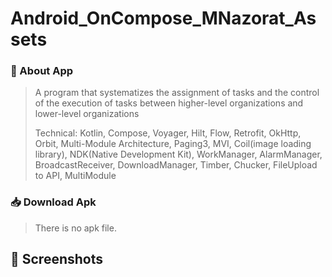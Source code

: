# Android_OnCompose_MNazorat_Assets

### 📱 About App
> A program that systematizes the assignment of tasks and the control of the execution of tasks between higher-level organizations and lower-level organizations
> 
> Technical: Kotlin, Compose, Voyager, Hilt, Flow, Retrofit, OkHttp, Orbit, Multi-Module Architecture, Paging3, MVI, Coil(image loading library), NDK(Native Development Kit), WorkManager, AlarmManager, BroadcastReceiver, DownloadManager, Timber, Chucker, FileUpload to API, MultiModule

### 📥 Download Apk
> There is no apk file.
<!-- APK Button
[![Download APK](https://img.shields.io/badge/Download-APK-blue)](APK_LINK)
-->


## 📸 Screenshots
